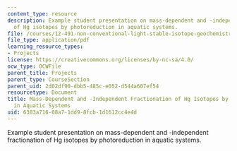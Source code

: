 ```yaml
---
content_type: resource
description: Example student presentation on mass-dependent and -independent fractionation
  of Hg isotopes by photoreduction in aquatic systems.
file: /courses/12-491-non-conventional-light-stable-isotope-geochemistry-spring-2012/6383a71608a71dd98fcb1d1612cc4e4d_MIT12_491S12_MassDependent.pdf
file_type: application/pdf
learning_resource_types:
- Projects
license: https://creativecommons.org/licenses/by-nc-sa/4.0/
ocw_type: OCWFile
parent_title: Projects
parent_type: CourseSection
parent_uid: 2d02df90-dbb5-485c-e052-d544a607ef54
resourcetype: Document
title: Mass-Dependent and -Independent Fractionation of Hg Isotopes by Photoreduction
  in Aquatic Systems
uid: 6383a716-08a7-1dd9-8fcb-1d1612cc4e4d
---
```

Example student presentation on mass-dependent and -independent fractionation of Hg isotopes by photoreduction in aquatic systems.